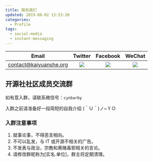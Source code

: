 ```yaml
---
title: 联系我们
updated: 2019-08-02 13:53:20
categories:
  - Profile
tags:
  - social-media
  - instant-messaging
---
```


|         Email         |          Twitter           |          Facebook           |          WeChat           |
| :-------------------: | :------------------------: | :-------------------------: | :-----------------------: |
| contact@kaiyuanshe.org | ![](image/KYS-Twitter.jpg) | ![](image/KYS-Facebook.jpg) | ![](image/KYS-WeChat.jpg) |

## 开源社社区成员交流群

如有意入群，请联系微信号：`cynbarby`

入群之前请准备好一段简短的自我介绍 (＾Ｕ＾)ノ~ＹＯ

### 入群注意事项

1. 就事论事，不得恶言相向。
2. 不可以乱发，与 IT 或开源不相关的广告。
3. 不发表与政治，宗教和黄赌毒邪相关的言论。
4. 请修改群昵称为[实名.单位]，群主将定期清理。
